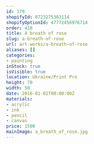 ```yaml
---
id: 179
shopifyId: 8723275383114
shopifyOptionId: 47772456976714
order: 410
title: A breath of rose
slug: a-breath-of-rose
url: art-works/a-breath-of-rose
aliases: []
categories:
- painting
inStock: true
isVisible: true
location: Ukraine/Print Pro
height: 70
width: 50
date: 2016-01-01T00:00:00Z
materials:
- acrylic
- ink
- pencil
- canvas
price: 1500
mainImage: a_breath_of_rose.jpg
---
```

